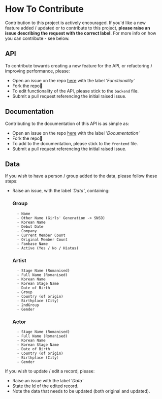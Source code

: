 # How To Contribute

Contribution to this project is actively encouraged. If you'd like a new feature added / updated or to contribute to this project, **please raise an issue describing the request with the correct label.** For more info on how you can contribute - see below.

## API

To contribute towards creating a new feature for the API, or refactoring / improving performance, please:

- Open an issue on the repo [here](https://github.com/elletownsend/hallyuapi/issues) with the label *'Functionality'*
- Fork the repo🍴
- To edit functionality of the API, please stick to the `backend` file.
- Submit a pull request referencing the initial raised issue.

## Documentation

Contributing to the documentation of this API is as simple as:

- Open an issue on the repo [here](https://github.com/elletownsend/hallyuapi/issues) with the label *'Documentation'*
- Fork the repo🍴
- To add to the documentation, please stick to the `frontend` file.
- Submit a pull request referencing the initial raised issue.

## Data

If you wish to have a person / group added to the data, please follow these steps:

- Raise an issue, with the label *'Data'*, containing:

    ### Group
        - Name
        - Other Name (Girls' Generation -> SNSD)
        - Korean Name
        - Debut Date
        - Company
        - Current Member Count
        - Original Member Count
        - Fanbase Name
        - Active (Yes / No / Hiatus)
    
    ### Artist
        - Stage Name (Romanised)
        - Full Name (Romanised)
        - Korean Name
        - Korean Stage Name
        - Date of Birth
        - Group
        - Country (of origin)
        - Birthplace (City)
        - 2ndGroup
        - Gender
    
    ### Actor
        - Stage Name (Romanised)
        - Full Name (Romanised)
        - Korean Name
        - Korean Stage Name
        - Date of Birth
        - Country (of origin)
        - Birthplace (City)
        - Gender

If you wish to update / edit a record, please:

- Raise an issue with the label *'Data'*
- State the Id of the edited record.
- Note the data that needs to be updated (both original and updated).
